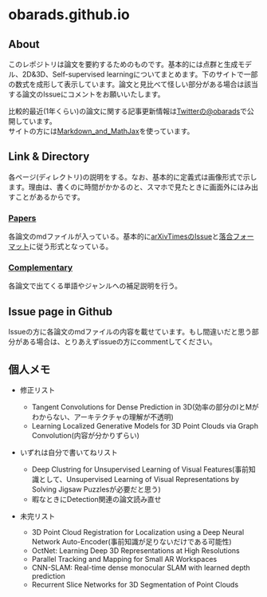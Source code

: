 # obarads.github.io
## About
このレポジトリは論文を要約するためのものです。基本的には点群と生成モデル、2D&3D、Self-supervised learningについてまとめます。下のサイトで一部の数式を成形して表示しています。論文と見比べて怪しい部分がある場合は該当する論文のIssueにコメントをお願いいたします。

比較的最近(1年くらい)の論文に関する記事更新情報は[Twitterの@obarads](https://twitter.com/obarads)で公開しています。  
サイトの方には[Markdown_and_MathJax](https://github.com/Obarads/Markdown_and_MathJax)を使っています。

## Link & Directory
各ページ(ディレクトリ)の説明をする。なお、基本的に定義式は画像形式で示します。理由は、書くのに時間がかかるのと、スマホで見たときに画面外にはみ出すことがあるからです。

### [Papers](./papers)
各論文のmdファイルが入っている。基本的に[arXivTimesのIssue](https://github.com/arXivTimes/arXivTimes)と[落合フォーマット](https://www.slideshare.net/Ochyai/1-ftma15?ref=http://lafrenze.hatenablog.com/entry/2015/08/04/120205)に従う形式となっている。  

### [Complementary](./complementary)
各論文で出てくる単語やジャンルへの補足説明を行う。

## Issue page in Github
Issueの方に各論文のmdファイルの内容を載せています。もし間違いだと思う部分がある場合は、とりあえずissueの方にcommentしてください。

## 個人メモ
- 修正リスト
  - Tangent Convolutions for Dense Prediction in 3D(効率の部分のIとMがわからない、アーキテクチャの理解が不透明)
  - Learning Localized Generative Models for 3D Point Clouds via Graph Convolution(内容が分かりずらい)

- いずれは自分で書いてねリスト
  - Deep Clustring for Unsupervised Learning of Visual Features(事前知識として、Unsupervised Learning of Visual Representations by Solving Jigsaw Puzzlesが必要だと思う)
  - 暇なときにDetection関連の論文読み直せ

- 未完リスト
  - 3D Point Cloud Registration for Localization using a Deep Neural Network Auto-Encoder(事前知識が足りないだけである可能性)
  - OctNet: Learning Deep 3D Representations at High Resolutions
  - Parallel Tracking and Mapping for Small AR Workspaces
  - CNN-SLAM: Real-time dense monocular SLAM with learned depth prediction
  - Recurrent Slice Networks for 3D Segmentation of Point Clouds